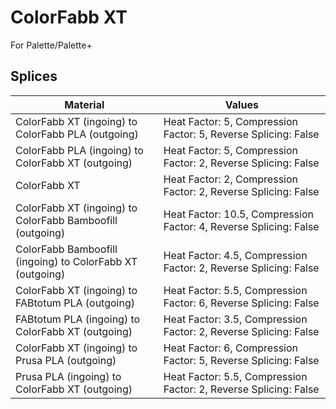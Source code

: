 # ColorFabb XT

For Palette/Palette+

## Splices

Material | Values
-------- | ------
ColorFabb XT (ingoing) to ColorFabb PLA (outgoing) | Heat Factor: 5, Compression Factor: 5, Reverse Splicing: False
ColorFabb PLA (ingoing) to ColorFabb XT (outgoing) | Heat Factor: 5, Compression Factor: 2, Reverse Splicing: False
ColorFabb XT | Heat Factor: 2, Compression Factor: 2, Reverse Splicing: False
ColorFabb XT (ingoing) to ColorFabb Bamboofill (outgoing) | Heat Factor: 10.5, Compression Factor: 4, Reverse Splicing: False
ColorFabb Bamboofill (ingoing) to ColorFabb XT (outgoing) | Heat Factor: 4.5, Compression Factor: 2, Reverse Splicing: False
ColorFabb XT (ingoing) to FABtotum PLA (outgoing) | Heat Factor: 5.5, Compression Factor: 6, Reverse Splicing: False
FABtotum PLA (ingoing) to ColorFabb XT (outgoing) | Heat Factor: 3.5, Compression Factor: 2, Reverse Splicing: False
ColorFabb XT (ingoing) to Prusa PLA (outgoing) | Heat Factor: 6, Compression Factor: 5, Reverse Splicing: False
Prusa PLA (ingoing) to ColorFabb XT (outgoing) | Heat Factor: 5.5, Compression Factor: 2, Reverse Splicing: False

